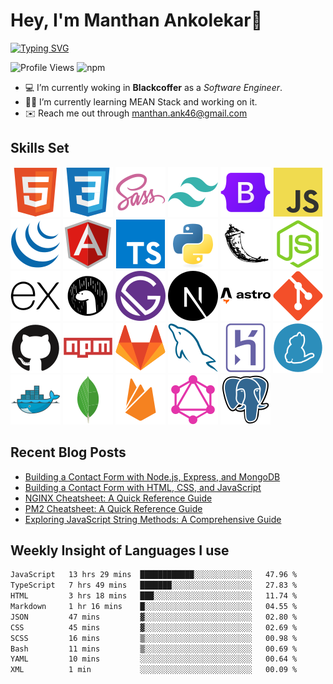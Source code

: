# Hey, I'm Manthan Ankolekar👋

[![Typing SVG](https://readme-typing-svg.demolab.com?font=Fira+Code&pause=1000&width=435&lines=Front+End+Developer;Learn%2C+Build%2C+Repeat)](https://git.io/typing-svg)

![Profile Views](https://komarev.com/ghpvc/?username=manthanank&color=brightgreen)
![npm](https://img.shields.io/npm/dt/manthanank)
<!-- ![npm](https://img.shields.io/npm/dw/manthanank)
![npm](https://img.shields.io/npm/dm/manthanank)
![npm](https://img.shields.io/npm/dy/manthanank) -->

- 💻 I’m currently woking in **Blackcoffer** as a *Software Engineer*.
- 🧑‍💻 I’m currently learning MEAN Stack and working on it.
- ✉️ Reach me out through [manthan.ank46@gmail.com](mailto:manthan.ank46@gmail.com)

## Skills Set

![HTML5](/assets/svg/html.svg)
![CSS3](/assets/svg/css.svg)
![SASS](/assets/svg/sass.svg)
![TailwindCSS](/assets/svg/tailwindcss.svg)
![Bootstrap](/assets/svg/bootstrap.svg)
![JavaScript](/assets/svg/javascript.svg)
![jQuery](/assets/svg/jquery.svg)
![Angular](/assets/svg/angular.svg)
![Typescript](/assets/svg/typescript.svg)
![Python](/assets/svg/python.svg)
![Flask](/assets/svg/flask.svg)
![Node.js](/assets/svg/nodejs.svg)
![Express](/assets/svg/express.svg)
![Deno](/assets/svg/deno.svg)
![Gatsby](/assets/svg/gatsby.svg)
![NextJs](/assets/svg/nextjs.svg)
![Astro](/assets/svg/astro.svg)
![Git](/assets/svg/git.svg)
![GitHub](/assets/svg/github.svg)
![Npm](/assets/svg/npm.svg)
![GitLab](/assets/svg/gitlab.svg)
![MySQL](/assets/svg/mysql.svg)
![Heroku](/assets/svg/heroku.svg)
![Yarn](/assets/svg/yarn.svg)
![Docker](/assets/svg/docker.svg)
![MongoDB](/assets/svg//mongodb.svg)
![Firebase](/assets/svg/firebase.svg)
![GraphQL](/assets/svg/graphql.svg)
![Postgresql](/assets/svg/postgresql.svg)

## Recent Blog Posts

<!-- BLOG-POST-LIST:START -->
- [Building a Contact Form with Node.js, Express, and MongoDB](https://dev.to/manthanank/building-a-contact-form-with-nodejs-express-and-mongodb-534)
- [Building a Contact Form with HTML, CSS, and JavaScript](https://dev.to/manthanank/building-a-contact-form-with-html-css-and-javascript-2409)
- [NGINX Cheatsheet: A Quick Reference Guide](https://dev.to/manthanank/nginx-cheatsheet-a-quick-reference-guide-o0m)
- [PM2 Cheatsheet: A Quick Reference Guide](https://dev.to/manthanank/pm2-cheatsheet-a-quick-reference-guide-f6e)
- [Exploring JavaScript String Methods: A Comprehensive Guide](https://dev.to/manthanank/exploring-javascript-string-methods-a-comprehensive-guide-49m0)
<!-- BLOG-POST-LIST:END -->

## Weekly Insight of Languages I use

<!--START_SECTION:waka-->

```txt
JavaScript   13 hrs 29 mins  ████████████░░░░░░░░░░░░░   47.96 %
TypeScript   7 hrs 49 mins   ███████░░░░░░░░░░░░░░░░░░   27.83 %
HTML         3 hrs 18 mins   ███░░░░░░░░░░░░░░░░░░░░░░   11.74 %
Markdown     1 hr 16 mins    █░░░░░░░░░░░░░░░░░░░░░░░░   04.55 %
JSON         47 mins         ▓░░░░░░░░░░░░░░░░░░░░░░░░   02.80 %
CSS          45 mins         ▓░░░░░░░░░░░░░░░░░░░░░░░░   02.69 %
SCSS         16 mins         ▒░░░░░░░░░░░░░░░░░░░░░░░░   00.98 %
Bash         11 mins         ▒░░░░░░░░░░░░░░░░░░░░░░░░   00.69 %
YAML         10 mins         ░░░░░░░░░░░░░░░░░░░░░░░░░   00.64 %
XML          1 min           ░░░░░░░░░░░░░░░░░░░░░░░░░   00.09 %
```

<!--END_SECTION:waka-->
